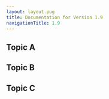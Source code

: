 ```yaml
---
layout: layout.pug
title: Documentation for Version 1.9
navigationTitle: 1.9
---
```


## Topic A

## Topic B

## Topic C
